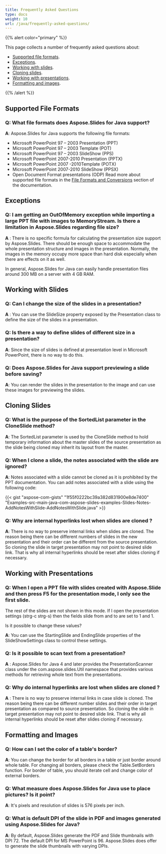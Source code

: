 ```yaml
---
title: Frequently Asked Questions
type: docs
weight: 10
url: /java/frequently-asked-questions/
---
```


{{% alert color="primary" %}} 

This page collects a number of frequently asked questions about:

- [Supported file formats](/slides/java/frequently-asked-questions/).
- [Exceptions](/slides/java/frequently-asked-questions/).
- [Working with slides](/slides/java/frequently-asked-questions/).
- [Cloning slides](/slides/java/frequently-asked-questions/).
- [Working with presentations](/slides/java/frequently-asked-questions/).
- [Formatting and images](/slides/java/frequently-asked-questions/).

{{% /alert %}} 
## **Supported File Formats**
### **Q: What file formats does Aspose.Slides for Java support?**
**A**: Aspose.Slides for Java supports the following file formats:

- Microsoft PowerPoint 97 – 2003 Presentation (PPT)
- Microsoft PowerPoint 97 – 2003 Template (POT)
- Microsoft PowerPoint 97 – 2003 SlideShow (PPS)
- Microsoft PowerPoint 2007-2010 Presentation (PPTX)
- Microsoft PowerPoint 2007 -2010Template (POTX)
- Microsoft PowerPoint 2007-2010 SlideShow (PPSX)
- Open Document Format presentations (ODP)
  Read more about supported file formats in the [File Formats and Conversions](/slides/java/file-formats-and-conversions/) section of the documentation.
## **Exceptions**
### **Q: I am getting an OutOfMemory exception while importing a large PPT file with images to MemoryStream. Is there a limitation in Aspose.Slides regarding file size?**
**A** : There is no specific formula for calculating the presentation size support by Aspose.Slides. There should be enough space to accommodate the whole presentation structure and images in the presentation. Normally, the images in the memory occupy more space than hard disk especially when there are effects on it as well.

In general, Aspose.Slides for Java can easily handle presentation files around 300 MB on a server with 4 GB RAM.
## **Working with Slides**
### **Q: Can I change the size of the slides in a presentation?**
**A** : You can use the SlideSize property exposed by the Presentation class to define the size of the slides in a presentation.
### **Q: Is there a way to define slides of different size in a presentation?**
**A**: Since the size of slides is defined at presentation level in Microsoft PowerPoint, there is no way to do this.
### **Q: Does Aspose.Slides for Java support previewing a slide before saving?**
**A**: You can render the slides in the presentation to the image and can use these images for previewing the slides.
## **Cloning Slides**
### **Q: What is the purpose of the SortedList parameter in the CloneSlide method?**
**A**: The SortedList parameter is used by the CloneSlide method to hold temporary information about the master slides of the source presentation as the slide being cloned may inherit its layout from the master.
### **Q: When I clone a slide, the notes associated with the slide are ignored?**
**A**: Notes associated with a slide cannot be cloned as it is prohibited by the PPT documentation. You can add notes associated with a slide using the following code:

{{< gist "aspose-com-gists" "1f55f0222bc39a382d831900e8de7400" "Examples-src-main-java-com-aspose-slides-examples-Slides-Notes-AddNotesWithSlide-AddNotesWithSlide.java" >}}
### **Q: Why are internal hyperlinks lost when slides are cloned ?**
**A**: There is no way to preserve internal links when slides are cloned. The reason being there can be different numbers of slides in the new presentation and their order can be different from the source presentation. So cloning the slide in target presentation may not point to desired slide link. That is why all internal hyperlinks should be reset after slides cloning if necessary.
## **Working with Presentations**
### **Q: When I open a PPT file with slides created with Aspose.Slide and then press F5 for the presentation mode, I only see the first slide.**
The rest of the slides are not shown in this mode. If I open the presentation settings (strg-c strg-s) then the fields slide from and to are set to 1 and 1.

Is it possible to change these values?

**A**: You can use the StartingSlide and EndingSlide properties of the SlideShowSettings class to control these settings.
### **Q: Is it possible to scan text from a presentation?**
**A** : Aspose.Slides for Java 4 and later provides the PresentationScanner class under the com.aspose.slides.Util namespace that provides various methods for retrieving whole text from the presentations.
### **Q: Why do internal hyperlinks are lost when slides are cloned ?**
**A** : There is no way to preserve internal links in case slide is cloned. The reason being there can be different number slides and their order in target presentation as compared to source presentation. So cloning the slide in target presentation may not point to desired slide link. That is why all internal hyperlinks should be reset after slides cloning if necessary.
## **Formatting and Images**
### **Q: How can I set the color of a table's border?**
**A**: You can change the border for all borders in a table or just border around whole table. For changing all borders, please check the Table.SetBorders function. For border of table, you should iterate cell and change color of external borders.
### **Q: What measure does Aspose.Slides for Java use to place pictures? Is it point?**
**A**: It's pixels and resolution of slides is 576 pixels per inch.
### **Q: What is default DPI of the slide in PDF and images generated using Aspose.Slides for Java?**
**A**: By default, Aspose.Slides generate the PDF and Slide thumbnails with DPI 72. The default DPI for MS PowerPoint is 96. Aspose.Slides does offer to generate the slide thumbnails with varying DPIs.
